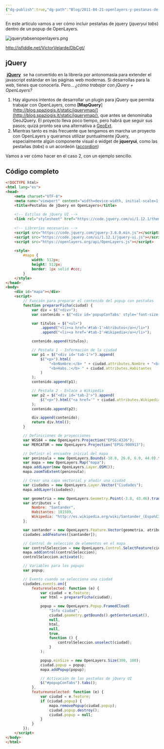 ```yaml
---
{"dg-publish":true,"dg-path":"Blog/2011-04-21-openlayers-y-pestanas-de-jquery/OpenLayers y pestañas con jQuery.md","permalink":"/blog/2011-04-21-openlayers-y-pestanas-de-jquery/open-layers-y-pestanas-con-j-query/","title":"OpenLayers y pestañas con jQuery","tags":["jquery","jqueryui","openlayers","popup","tabs"]}
---
```



En este artículo vamos a ver cómo incluir pestañas de jquery (_jqueryui tabs_) dentro de un popup de OpenLayers.

![jquerytabsenopenlayers.png](/img/user/Me/Blog/2011-04-21-openlayers-y-pestanas-de-jquery/media/jquerytabsenopenlayers.png)

http://jsfiddle.net/VictorVelarde/DbCgt/

## jQuery

 **[jQuery](http://jquery.com/)**  se ha convertido en la librería por antonomasia para extender el javascript estándar en las páginas web modernas. Si desarrollas para la web, tienes que conocerla. Pero... _¿cómo trabajar con jQuery + OpenLayers?_

1. Hay algunos intentos de desarrollar un plugin para jQuery que permita trabajar con OpenLayers, como **[MapQuery**](http://blog.spaziogis.it/static/jquerymap/](http://blog.spaziogis.it/static/jquerymap/), que antes se denominaba GeoJQuery. El proyecto lleva poco tiempo, pero habrá que seguir sus pasos; quizá pronto sea una alternativa a [GeoExt](http://www.geoext.org/).
2. Mientras tanto es más frecuente que tengamos en marcha un proyecto con OpenLayers y queramos utilizar puntualmente jQuery, especialmente algún componente visual o widget de **jqueryui**, como las pestañas (_tabs_) o un acordeón ([accordion](http://jqueryui.com/demos/tabs/))

Vamos a ver cómo hacer en el caso 2, con un ejemplo sencillo.

## Código completo

```html
<!DOCTYPE html>
<html lang="es">
<head>
    <meta charset="UTF-8">
    <meta name="viewport" content="width=device-width, initial-scale=1.0">
    <title>Pestañas de jQuery en OpenLayers</title>
    
    <!-- Estilos de jQuery UI -->
    <link rel="stylesheet" href="https://code.jquery.com/ui/1.12.1/themes/base/jquery-ui.css">
    
    <!-- Librerías necesarias -->
    <script src="https://code.jquery.com/jquery-3.6.0.min.js"></script>
    <script src="https://code.jquery.com/ui/1.12.1/jquery-ui.js"></script>
    <script src="https://openlayers.org/api/OpenLayers.js"></script>
    
    <style>
        #mapa {
            width: 512px;
            height: 512px;
            border: 1px solid #ccc;
        }
    </style>
</head>
<body>
    <div id="mapa"></div>
    <script>
        // Función para preparar el contenido del popup con pestañas
        function prepararFicha(ciudad) {
            var div = $("<div>");
            var contenido = $("<div id='popupConTabs' style='font-size: 9px;'>");

            var titulos = $("<ul>")
                .append("<li><a href='#tab-1'>Atributos</a></li>")
                .append("<li><a href='#tab-2'>Wikipedia</a></li>");

            contenido.append(titulos);

            // Pestaña 1 - Información de la ciudad
            var p1 = $("<div id='tab-1'>").append(
                $("<p>").html(
                    "<b>Nombre:</b> " + ciudad.attributes.Nombre + "<br/>" +
                    "<b>Habs.:</b> " + ciudad.attributes.Habitantes
                )
            );
            contenido.append(p1);

            // Pestaña 2 - Enlace a Wikipedia
            var p2 = $("<div id='tab-2'>").append(
                $("<p>").html("<a href='" + ciudad.attributes.Wikipedia + "' target='_blank'>Wikipedia</a>")
            );
            contenido.append(p2);

            div.append(contenido);
            return div.html();
        }

        // Definiciones de proyecciones
        var WGS84 = new OpenLayers.Projection("EPSG:4326");
        var MERCATOR = new OpenLayers.Projection("EPSG:900913");

        // Definir el encuadre inicial del mapa
        var peninsula = new OpenLayers.Bounds(-18.0, 26.0, 6.0, 44.0).transform(WGS84, MERCATOR);
        var mapa = new OpenLayers.Map("mapa");
        mapa.addLayer(new OpenLayers.Layer.OSM());
        mapa.zoomToExtent(peninsula);

        // Crear una capa vectorial y añadir una ciudad
        var ciudades = new OpenLayers.Layer.Vector("Ciudades");
        mapa.addLayer(ciudades);

        var geometria = new OpenLayers.Geometry.Point(-3.8, 43.46).transform(WGS84, MERCATOR);
        var atributos = {
            Nombre: "Santander",
            Habitantes: 181589,
            Wikipedia: "http://es.wikipedia.org/wiki/Santander_(Espa%C3%B1a)"
        };

        var santander = new OpenLayers.Feature.Vector(geometria, atributos);
        ciudades.addFeatures([santander]);

        // Control de selección de elementos en el mapa
        var controlSeleccion = new OpenLayers.Control.SelectFeature(ciudades);
        mapa.addControl(controlSeleccion);
        controlSeleccion.activate();

        // Variables para los popups
        var popup;

        // Evento cuando se selecciona una ciudad
        ciudades.events.on({
            featureselected: function (e) {
                var ciudad = e.feature;
                var html = prepararFicha(ciudad);

                popup = new OpenLayers.Popup.FramedCloud(
                    "Info ciudad",
                    ciudad.geometry.getBounds().getCenterLonLat(),
                    null,
                    html,
                    null,
                    true,
                    function () {
                        controlSeleccion.unselect(ciudad);
                    }
                );

                popup.minSize = new OpenLayers.Size(300, 100);
                ciudad.popup = popup;
                mapa.addPopup(popup);

                // Activación de las pestañas de jQuery UI
                $("#popupConTabs").tabs();
            },
            featureunselected: function (e) {
                var ciudad = e.feature;
                if (ciudad.popup) {
                    mapa.removePopup(ciudad.popup);
                    ciudad.popup.destroy();
                    ciudad.popup = null;
                }
            }
        });
    </script>
</body>
</html>
```


